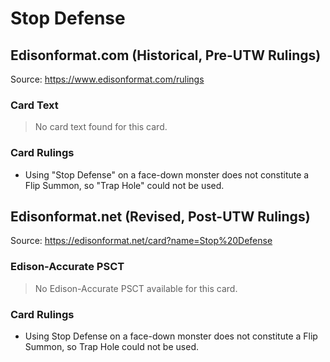 # Stop Defense

## Edisonformat.com (Historical, Pre-UTW Rulings)

Source: https://www.edisonformat.com/rulings

### Card Text

> No card text found for this card.

### Card Rulings

*   Using "Stop Defense" on a face-down monster does not constitute a Flip Summon, so "Trap Hole" could not be used.

## Edisonformat.net (Revised, Post-UTW Rulings)

Source: https://edisonformat.net/card?name=Stop%20Defense

### Edison-Accurate PSCT

> No Edison-Accurate PSCT available for this card.

### Card Rulings

*   Using Stop Defense on a face-down monster does not constitute a Flip Summon, so Trap Hole could not be used.
            